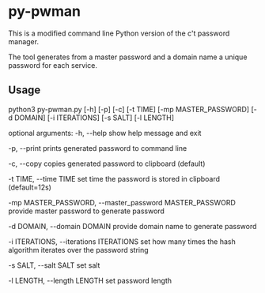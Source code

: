 # py-pwman
This is a modified command line Python version of the c't password manager.

The tool generates from a master password and a domain name a unique password for each service.

## Usage
python3 py-pwman.py [-h] [-p] [-c] [-t TIME] [-mp MASTER_PASSWORD] [-d DOMAIN]
[-i ITERATIONS] [-s SALT] [-l LENGTH]

optional arguments:
  -h, --help            show help message and exit

  -p, --print           prints generated password to command line

  -c, --copy            copies generated password to clipboard (default)

  -t TIME, --time TIME  set time the password is stored in clipboard (default=12s)

  -mp MASTER_PASSWORD, --master_password MASTER_PASSWORD provide master password to generate password

  -d DOMAIN, --domain DOMAIN provide domain name to generate password

  -i ITERATIONS, --iterations ITERATIONS
                        set how many times the hash algorithm iterates over
                        the password string

  -s SALT, --salt SALT  set salt

  -l LENGTH, --length LENGTH
                        set password length
